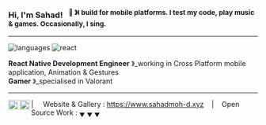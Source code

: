 ### Hi, I'm Sahad! &nbsp;&nbsp;<sup>👾 &#12299;I build for mobile platforms. I test my code, play music & games. Occasionally, I sing.</sup>

----

![languages](https://img.shields.io/static/v1?label=&message=languages:&color=111&style=flat-square)
![react](https://github.com/user-attachments/assets/66e4e14e-1a59-4013-90bb-b95ed57c2b96)



**React Native Development Engineer** &#12299;_working in Cross Platform mobile application, Animation & Gestures
<br/>
**Gamer** &#12299;_specialised in Valorant 

----

<a href="https://www.instagram.com/moer.tel/">
  <img align="left" alt="Sahad Instagram" width="20px" src="https://simpleicons.now.sh/instagram/495f7e" />
</a>
<a href="https://linkedin.com/in/stefaniegrunwald">
  <img align="left" alt="Sahad LinkedIn" width="20px" src="https://simpleicons.now.sh/linkedin/495f7e" />
</a>

| &nbsp;&nbsp;&nbsp; Website & Gallery : https://www.sahadmoh-d.xyz &nbsp;&nbsp;&nbsp;|&nbsp;&nbsp;&nbsp; Open Source Work : <sub>&#9660; &#9660; &#9660;</sub>


